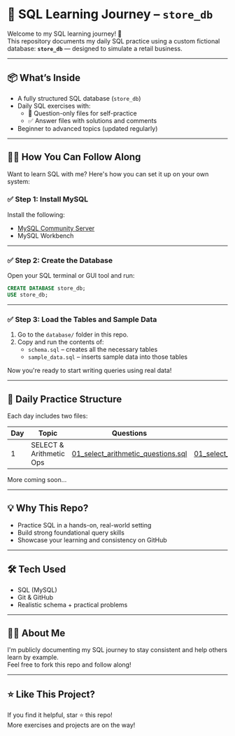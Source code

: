 # 📘 SQL Learning Journey – `store_db`

Welcome to my SQL learning journey! 🚀  
This repository documents my daily SQL practice using a custom fictional database: **`store_db`** — designed to simulate a retail business.

---

## 📦 What’s Inside

- A fully structured SQL database (`store_db`)
- Daily SQL exercises with:
  - 📄 Question-only files for self-practice
  - ✅ Answer files with solutions and comments
- Beginner to advanced topics (updated regularly)

---

## 🧑‍💻 How You Can Follow Along

Want to learn SQL with me? Here's how you can set it up on your own system:

### ✅ Step 1: Install MySQL

Install the following:

- [MySQL Community Server](https://dev.mysql.com/downloads/mysql/)
- MySQL Workbench

---

### ✅ Step 2: Create the Database

Open your SQL terminal or GUI tool and run:

```sql
CREATE DATABASE store_db;
USE store_db;
```

---

### ✅ Step 3: Load the Tables and Sample Data

1. Go to the `database/` folder in this repo.
2. Copy and run the contents of:
   - `schema.sql` – creates all the necessary tables
   - `sample_data.sql` – inserts sample data into those tables

Now you're ready to start writing queries using real data!

---

## 📅 Daily Practice Structure

Each day includes two files:

| Day | Topic                   | Questions | Answers |
|-----|-------------------------|-----------|---------|
| 1   | SELECT & Arithmetic Ops | [01_select_arithmetic_questions.sql](exercises/01_select_arithmetic_questions.sql) | [01_select_arithmetic_answers.sql](exercises/01_select_arithmetic_answers.sql) |

More coming soon...

---

## 💡 Why This Repo?

- Practice SQL in a hands-on, real-world setting
- Build strong foundational query skills
- Showcase your learning and consistency on GitHub

---

## 🛠 Tech Used

- SQL (MySQL)
- Git & GitHub
- Realistic schema + practical problems

---

## 🙋‍♀️ About Me

I'm publicly documenting my SQL journey to stay consistent and help others learn by example.  
Feel free to fork this repo and follow along!

---

## ⭐ Like This Project?

If you find it helpful, star ⭐ this repo!  
More exercises and projects are on the way!

